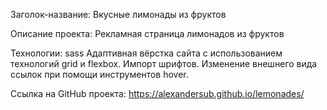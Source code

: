 Заголок-название: Вкусные лимонады из фруктов

Описание проекта: Рекламная страница лимонадов из фруктов

Технологии:
sass
Адаптивная вёрстка сайта с использованием технологий grid и flexbox.
Импорт шрифтов.
Изменение внешнего вида ссылок при помощи инструментов hover.


Ссылка на GitHub проекта: https://alexandersub.github.io/lemonades/
